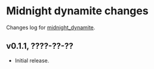 Midnight dynamite changes
=========================

Changes log for
[midnight_dynamite](https://github.com/gradha/midnight_dynamite).

v0.1.1, ????-??-??
------------------

* Initial release.
